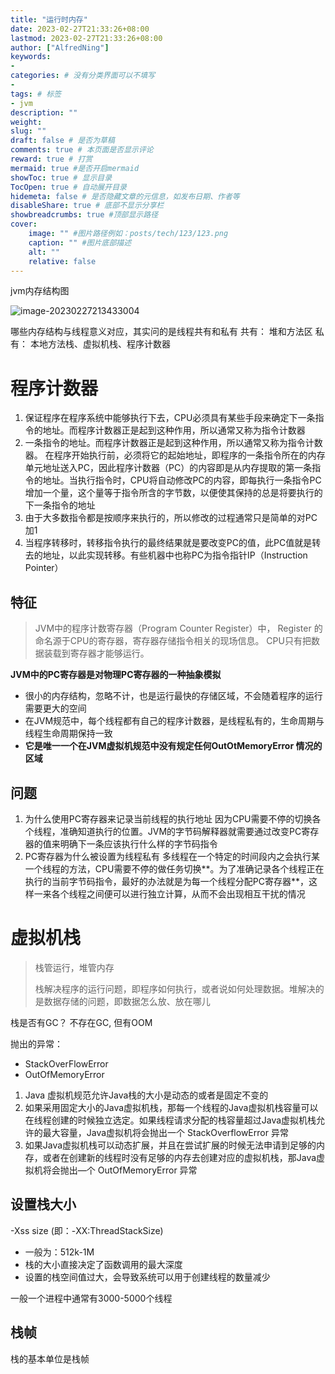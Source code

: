 ```yaml
---
title: "运行时内存"
date: 2023-02-27T21:33:26+08:00
lastmod: 2023-02-27T21:33:26+08:00
author: ["AlfredNing"]
keywords: 
- 
categories: # 没有分类界面可以不填写
- 
tags: # 标签
- jvm
description: ""
weight:
slug: ""
draft: false # 是否为草稿
comments: true # 本页面是否显示评论
reward: true # 打赏
mermaid: true #是否开启mermaid
showToc: true # 显示目录
TocOpen: true # 自动展开目录
hidemeta: false # 是否隐藏文章的元信息，如发布日期、作者等
disableShare: true # 底部不显示分享栏
showbreadcrumbs: true #顶部显示路径
cover:
    image: "" #图片路径例如：posts/tech/123/123.png
    caption: "" #图片底部描述
    alt: ""
    relative: false
---
```


jvm内存结构图

![image-20230227213433004](https://nq-bucket.oss-cn-shanghai.aliyuncs.com/note_img/image-20230227213433004.png)

哪些内存结构与线程意义对应，其实问的是线程共有和私有
共有： 堆和方法区
私有： 本地方法栈、虚拟机栈、程序计数器

# 程序计数器

1. 保证程序在程序系统中能够执行下去，CPU必须具有某些手段来确定下一条指令的地址。而程序计数器正是起到这种作用，所以通常又称为指令计数器
2. 一条指令的地址。而程序计数器正是起到这种作用，所以通常又称为指令计数器。
   在程序开始执行前，必须将它的起始地址，即程序的一条指令所在的内存单元地址送入PC，因此程序计数器（PC）的内容即是从内存提取的第一条指令的地址。当执行指令时，CPU将自动修改PC的内容，即每执行一条指令PC增加一个量，这个量等于指令所含的字节数，以便使其保持的总是将要执行的下一条指令的地址
3. 由于大多数指令都是按顺序来执行的，所以修改的过程通常只是简单的对PC加1
4. 当程序转移时，转移指令执行的最终结果就是要改变PC的值，此PC值就是转去的地址，以此实现转移。有些机器中也称PC为指令指针IP（Instruction Pointer）

## 特征

> JVM中的程序计数寄存器（Program Counter Register）中， Register 的命名源于CPU的寄存器，寄存器存储指令相关的现场信息。 CPU只有把数据装载到寄存器才能够运行。

**JVM中的PC寄存器是对物理PC寄存器的一种抽象模拟**

- 很小的内存结构，忽略不计，也是运行最快的存储区域，不会随着程序的运行需要更大的空间
- 在JVM规范中，每个线程都有自己的程序计数器，是线程私有的，生命周期与线程生命周期保持一致
- **它是唯一一个在JVM虚拟机规范中没有规定任何OutOtMemoryError 情况的区域**

## 问题

1. 为什么使用PC寄存器来记录当前线程的执行地址
   因为CPU需要不停的切换各个线程，准确知道执行的位置。JVM的字节码解释器就需要通过改变PC寄存器的值来明确下一条应该执行什么样的字节码指令
2. PC寄存器为什么被设置为线程私有
   多线程在一个特定的时间段内之会执行某一个线程的方法，CPU需要不停的做任务切换**。为了准确记录各个线程正在执行的当前字节码指令，最好的办法就是为每一个线程分配PC寄存器**，这样一来各个线程之间便可以进行独立计算，从而不会出现相互干扰的情况

# 虚拟机栈

> 栈管运行，堆管内存
>
> 栈解决程序的运行问题，即程序如何执行，或者说如何处理数据。堆解决的是数据存储的问题，即数据怎么放、放在哪儿

栈是否有GC？ 不存在GC, 但有OOM

抛出的异常：

- StackOverFlowError
- OutOfMemoryError

1. Java 虚拟机规范允许Java栈的大小是动态的或者是固定不变的
2. 如果采用固定大小的Java虚拟机栈，那每一个线程的Java虚拟机栈容量可以在线程创建的时候独立选定。如果线程请求分配的栈容量超过Java虚拟机栈允许的最大容量，Java虚拟机将会抛出一个 StackOverflowError 异常
3. 如果Java虚拟机栈可以动态扩展，并且在尝试扩展的时候无法申请到足够的内存，或者在创建新的线程时没有足够的内存去创建对应的虚拟机栈，那Java虚拟机将会抛出—个 OutOfMemoryError 异常

## 设置栈大小

 -Xss size (即：-XX:ThreadStackSize)

- 一般为：512k-1M
- 栈的大小直接决定了函数调用的最大深度
- 设置的栈空间值过大，会导致系统可以用于创建线程的数量减少

一般一个进程中通常有3000-5000个线程

## 栈帧

栈的基本单位是栈帧

